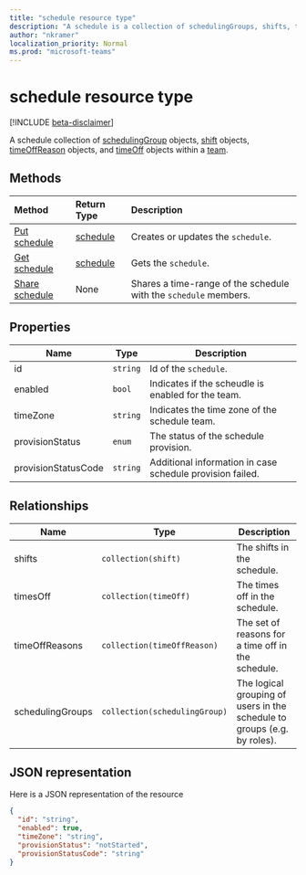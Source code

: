 ```yaml
---
title: "schedule resource type"
description: "A schedule is a collection of schedulingGroups, shifts, timeOffReasons and timesOff within a team."
author: "nkramer"
localization_priority: Normal
ms.prod: "microsoft-teams"
---
```


# schedule resource type

[!INCLUDE [beta-disclaimer](../../includes/beta-disclaimer.md)]

A schedule collection of [schedulingGroup](schedulinggroup.md) objects, [shift](shift.md) objects, [timeOffReason](timeoffreason.md) objects, and [timeOff](timeoff.md) objects within a [team](../resources/team.md). 

## Methods

| Method       | Return Type  |Description|
|:---------------|:--------|:----------|
|[Put schedule](../api/team-put-schedule.md) | [schedule](schedule.md) | Creates or updates the `schedule`.|
|[Get schedule](../api/team-get-schedule.md) | [schedule](schedule.md) | Gets the `schedule`.|
|[Share schedule](../api/schedule-share-timerange.md) | None | Shares a time-range of the schedule with the `schedule` members.|

## Properties
|Name                   |Type           |Description                                                                                                                                      |
|-----------------------|---------------|-------------------------------------------------------------------------------------------------------------------------------------------------|
| id			        |`string`  |Id of the `schedule`.|
| enabled 			    |`bool`    | Indicates if the scheudle is enabled for the team.|
| timeZone 		        |`string`  | Indicates the time zone of the schedule team. |
| provisionStatus       |`enum`    | The status of the schedule provision. |
| provisionStatusCode   |`string`  | Additional information in case schedule provision failed. |


## Relationships
|Name                   |Type           |Description                                                                                                                                      |
|-----------------------|---------------|-------------------------------------------------------------------------------------------------------------------------------------------------|
| shifts   |`collection(shift)`  | The shifts in the schedule. |
| timesOff   |`collection(timeOff)`  | The times off in the schedule. |
| timeOffReasons   |`collection(timeOffReason)`  | The set of reasons for a time off in the schedule. |
| schedulingGroups   |`collection(schedulingGroup)`  | The logical grouping of users in the schedule to groups (e.g. by roles). |


## JSON representation

Here is a JSON representation of the resource

<!-- {
  "blockType": "resource",
  "keyProperty": "id",
  "@odata.type": "microsoft.graph.schedule"
}-->

```json
{
  "id": "string",
  "enabled": true,
  "timeZone": "string",
  "provisionStatus": "notStarted",
  "provisionStatusCode": "string"
}
```


<!-- uuid: 8fcb5dbc-d5aa-4681-8e31-b001d5168d79
2015-10-25 14:57:30 UTC -->
<!--
{
  "type": "#page.annotation",
  "description": "schedule resource",
  "keywords": "",
  "section": "documentation",
  "tocPath": "",
  "suppressions": [
    "Error: /api-reference/beta/resources/schedule.md:\r\n      Exception processing links.\r\n    System.ArgumentException: Link Definition was null. Link text: !INCLUDE [beta-disclaimer](../../includes/beta-disclaimer.md)\r\n      at ApiDoctor.Validation.DocFile.get_LinkDestinations()\r\n      at ApiDoctor.Validation.DocSet.ValidateLinks(Boolean includeWarnings, String[] relativePathForFiles, IssueLogger issues, Boolean requireFilenameCaseMatch, Boolean printOrphanedFiles)"
  ]
}
-->

